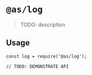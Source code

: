 # `@as/log`

> TODO: description

## Usage

```
const log = require('@as/log');

// TODO: DEMONSTRATE API
```
